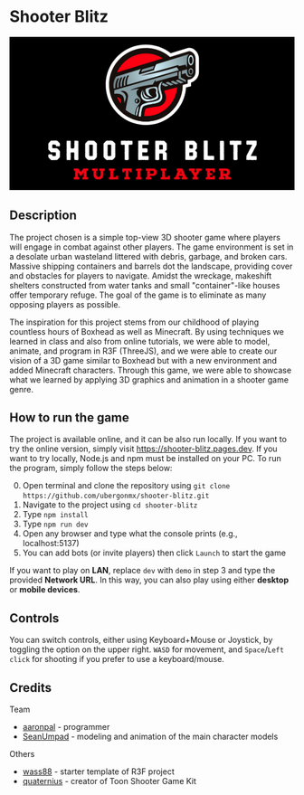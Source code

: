 # Shooter Blitz

![shooter-blitz](./public/shooter-blitz.png)

## Description

The project chosen is a simple top-view 3D shooter game where players will engage in combat against other players. The game environment is set in a desolate urban wasteland littered with debris, garbage, and broken cars. Massive shipping containers and barrels dot the landscape, providing cover and obstacles for players to navigate. Amidst the wreckage, makeshift shelters constructed from water tanks and small "container"-like houses offer temporary refuge. The goal of the game is to eliminate as many opposing players as possible.

The inspiration for this project stems from our childhood of playing countless hours of Boxhead as well as Minecraft. By using techniques we learned in class and also from online tutorials, we were able to model, animate, and program in R3F (ThreeJS), and we were able to create our vision of a 3D game similar to Boxhead but with a new environment and added Minecraft characters. Through this game, we were able to showcase what we learned by applying 3D graphics and animation in a shooter game genre.

## How to run the game

The project is available online, and it can be also run locally. If you want to try the online version, simply visit https://shooter-blitz.pages.dev. If you want to try locally, Node.js and npm must be installed on your PC. To run the program, simply follow the steps below:

0. Open terminal and clone the repository using `git clone https://github.com/ubergonmx/shooter-blitz.git`
1. Navigate to the project using `cd shooter-blitz`
2. Type `npm install`
3. Type `npm run dev`
4. Open any browser and type what the console prints (e.g., localhost:5137)
5. You can add bots (or invite players) then click `Launch` to start the game

If you want to play on **LAN**, replace `dev` with `demo` in step 3 and type the provided **Network URL**. In this way, you can also play using either **desktop** or **mobile devices**.

## Controls

You can switch controls, either using Keyboard+Mouse or Joystick, by toggling the option on the upper right. `WASD` for movement, and `Space`/`Left click` for shooting if you prefer to use a keyboard/mouse.

## Credits

Team

- [aaronpal](https://github.com/ubergonmx) - programmer
- [SeanUmpad](https://github.com/SeanUmpad) - modeling and animation of the main character models

Others

- [wass88](https://github.com/wass08/r3f-vite-starter) - starter template of R3F project
- [quaternius](https://quaternius.com/packs/toonshootergamekit.html) - creator of Toon Shooter Game Kit
